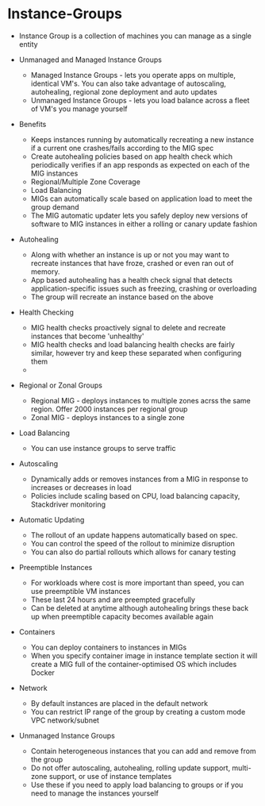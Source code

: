 # Instance-Groups

* Instance Group is a collection of machines you can manage as a single entity

* Unmanaged and Managed Instance Groups
    * Managed Instance Groups - lets you operate apps on multiple, identical VM's. You can also take advantage of autoscaling, autohealing, regional zone deployment and auto updates
    * Unmanaged Instance Groups - lets you load balance across a fleet of VM's you manage yourself

* Benefits
    * Keeps instances running by automatically recreating a new instance if a current one crashes/fails according to the MIG spec
    * Create autohealing policies based on app health check which periodically verifies if an app responds as expected on each of the MIG instances
    * Regional/Multiple Zone Coverage
    * Load Balancing
    * MIGs can automatically scale based on application load to meet the group demand
    * The MIG automatic updater lets you safely deploy new versions of software to MIG instances in either a rolling or canary update fashion

* Autohealing
    * Along with whether an instance is up or not you may want to recreate instances that have froze, crashed or even ran out of memory. 
    * App based autohealing has a health check signal that detects application-specific issues such as freezing, crashing or overloading
    * The group will recreate an instance based on the above

* Health Checking
    * MIG health checks proactively signal to delete and recreate instances that become 'unhealthy'
    * MIG health checks and load balancing health checks are fairly similar, however try and keep these separated when configuring them
    * 

* Regional or Zonal Groups
    * Regional MIG - deploys instances to multiple zones acrss the same region. Offer 2000 instances per regional group
    * Zonal MIG - deploys instances to a single zone

* Load Balancing
    * You can use instance groups to serve traffic

* Autoscaling
    * Dynamically adds or removes instances from a MIG in response to increases or decreases in load
    * Policies include scaling based on CPU, load balancing capacity, Stackdriver monitoring

* Automatic Updating
    * The rollout of an update happens automatically based on spec. 
    * You can control the speed of the rollout to minimize disruption
    * You can also do partial rollouts which allows for canary testing

* Preemptible Instances
    * For workloads where cost is more important than speed, you can use preemptible VM instances
    * These last 24 hours and are preempted gracefully
    * Can be deleted at anytime although autohealing brings these back up when preemptible capacity becomes available again

* Containers
    * You can deploy containers to instances in MIGs
    * When you specify container image in instance template section it will create a MIG full of the container-optimised OS which includes Docker

* Network
    * By default instances are placed in the default network
    * You can restrict IP range of the group by creating a custom mode VPC network/subnet

* Unmanaged Instance Groups
    * Contain heterogeneous instances that you can add and remove from the group
    * Do not offer autoscaling, autohealing, rolling update support, multi-zone support, or use of instance templates
    * Use these if you need to apply load balancing to groups or if you need to manage the instances yourself
